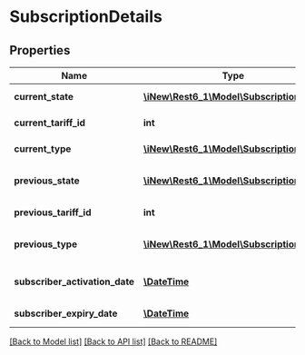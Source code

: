 # SubscriptionDetails

## Properties
Name | Type | Description | Notes
------------ | ------------- | ------------- | -------------
**current_state** | [**\iNew\Rest6_1\Model\SubscriptionState**](SubscriptionState.md) | the current stat | [optional] 
**current_tariff_id** | **int** | current tariffId | [optional] 
**current_type** | [**\iNew\Rest6_1\Model\SubscriptionType**](SubscriptionType.md) | the current type | [optional] 
**previous_state** | [**\iNew\Rest6_1\Model\SubscriptionState**](SubscriptionState.md) | the previous state | [optional] 
**previous_tariff_id** | **int** | previous tariffId | [optional] 
**previous_type** | [**\iNew\Rest6_1\Model\SubscriptionType**](SubscriptionType.md) | the previous type | [optional] 
**subscriber_activation_date** | [**\DateTime**](\DateTime.md) | the activation date | [optional] 
**subscriber_expiry_date** | [**\DateTime**](\DateTime.md) | the expiry date | [optional] 

[[Back to Model list]](../README.md#documentation-for-models) [[Back to API list]](../README.md#documentation-for-api-endpoints) [[Back to README]](../README.md)


